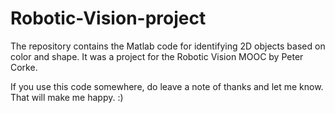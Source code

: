 # Robotic-Vision-project
The repository contains the Matlab code for identifying 2D objects based on color and shape. It was a project for the Robotic Vision MOOC by Peter Corke.

If you use this code somewhere, do leave a note of thanks and let me know. That will make me happy. :)
